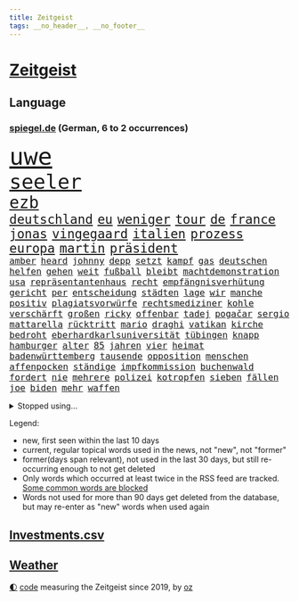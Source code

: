 ```yaml
---
title: Zeitgeist
tags: __no_header__, __no_footer__
---
```


# [Zeitgeist](https://oliz.io/zeitgeist/)

## Language

<h3><a href="https://www.spiegel.de" target="_blank">spiegel.de</a> (German, 6 to 2 occurrences)</h3>
<p style="font-family:monospace">
<span style="font-size:32pt"><a href="news_links.html#uwe" class="current">uwe</a></span>
<br>
<span style="font-size:27pt"><a href="news_links.html#seeler" class="new">seeler</a></span>
<br>
<span style="font-size:22pt"><a href="news_links.html#ezb" class="current">ezb</a></span>
<br>
<span style="font-size:17pt"><a href="news_links.html#deutschland" class="current">deutschland</a></span>
<span style="font-size:17pt"><a href="news_links.html#eu" class="current">eu</a></span>
<span style="font-size:17pt"><a href="news_links.html#weniger" class="current">weniger</a></span>
<span style="font-size:17pt"><a href="news_links.html#tour" class="current">tour</a></span>
<span style="font-size:17pt"><a href="news_links.html#de" class="current">de</a></span>
<span style="font-size:17pt"><a href="news_links.html#france" class="current">france</a></span>
<span style="font-size:17pt"><a href="news_links.html#jonas" class="current">jonas</a></span>
<span style="font-size:17pt"><a href="news_links.html#vingegaard" class="new">vingegaard</a></span>
<span style="font-size:17pt"><a href="news_links.html#italien" class="current">italien</a></span>
<span style="font-size:17pt"><a href="news_links.html#prozess" class="current">prozess</a></span>
<span style="font-size:17pt"><a href="news_links.html#europa" class="current">europa</a></span>
<span style="font-size:17pt"><a href="news_links.html#martin" class="current">martin</a></span>
<span style="font-size:17pt"><a href="news_links.html#präsident" class="current">präsident</a></span>
<br>
<span style="font-size:12pt"><a href="news_links.html#amber" class="current">amber</a></span>
<span style="font-size:12pt"><a href="news_links.html#heard" class="current">heard</a></span>
<span style="font-size:12pt"><a href="news_links.html#johnny" class="current">johnny</a></span>
<span style="font-size:12pt"><a href="news_links.html#depp" class="current">depp</a></span>
<span style="font-size:12pt"><a href="news_links.html#setzt" class="current">setzt</a></span>
<span style="font-size:12pt"><a href="news_links.html#kampf" class="current">kampf</a></span>
<span style="font-size:12pt"><a href="news_links.html#gas" class="current">gas</a></span>
<span style="font-size:12pt"><a href="news_links.html#deutschen" class="current">deutschen</a></span>
<span style="font-size:12pt"><a href="news_links.html#helfen" class="current">helfen</a></span>
<span style="font-size:12pt"><a href="news_links.html#gehen" class="current">gehen</a></span>
<span style="font-size:12pt"><a href="news_links.html#weit" class="current">weit</a></span>
<span style="font-size:12pt"><a href="news_links.html#fußball" class="current">fußball</a></span>
<span style="font-size:12pt"><a href="news_links.html#bleibt" class="current">bleibt</a></span>
<span style="font-size:12pt"><a href="news_links.html#machtdemonstration" class="new">machtdemonstration</a></span>
<span style="font-size:12pt"><a href="news_links.html#usa" class="current">usa</a></span>
<span style="font-size:12pt"><a href="news_links.html#repräsentantenhaus" class="new">repräsentantenhaus</a></span>
<span style="font-size:12pt"><a href="news_links.html#recht" class="current">recht</a></span>
<span style="font-size:12pt"><a href="news_links.html#empfängnisverhütung" class="current">empfängnisverhütung</a></span>
<span style="font-size:12pt"><a href="news_links.html#gericht" class="current">gericht</a></span>
<span style="font-size:12pt"><a href="news_links.html#per" class="current">per</a></span>
<span style="font-size:12pt"><a href="news_links.html#entscheidung" class="current">entscheidung</a></span>
<span style="font-size:12pt"><a href="news_links.html#städten" class="current">städten</a></span>
<span style="font-size:12pt"><a href="news_links.html#lage" class="current">lage</a></span>
<span style="font-size:12pt"><a href="news_links.html#wir" class="current">wir</a></span>
<span style="font-size:12pt"><a href="news_links.html#manche" class="current">manche</a></span>
<span style="font-size:12pt"><a href="news_links.html#positiv" class="current">positiv</a></span>
<span style="font-size:12pt"><a href="news_links.html#plagiatsvorwürfe" class="current">plagiatsvorwürfe</a></span>
<span style="font-size:12pt"><a href="news_links.html#rechtsmediziner" class="current">rechtsmediziner</a></span>
<span style="font-size:12pt"><a href="news_links.html#kohle" class="current">kohle</a></span>
<span style="font-size:12pt"><a href="news_links.html#verschärft" class="current">verschärft</a></span>
<span style="font-size:12pt"><a href="news_links.html#großen" class="current">großen</a></span>
<span style="font-size:12pt"><a href="news_links.html#ricky" class="current">ricky</a></span>
<span style="font-size:12pt"><a href="news_links.html#offenbar" class="current">offenbar</a></span>
<span style="font-size:12pt"><a href="news_links.html#tadej" class="current">tadej</a></span>
<span style="font-size:12pt"><a href="news_links.html#pogačar" class="current">pogačar</a></span>
<span style="font-size:12pt"><a href="news_links.html#sergio" class="current">sergio</a></span>
<span style="font-size:12pt"><a href="news_links.html#mattarella" class="new">mattarella</a></span>
<span style="font-size:12pt"><a href="news_links.html#rücktritt" class="current">rücktritt</a></span>
<span style="font-size:12pt"><a href="news_links.html#mario" class="current">mario</a></span>
<span style="font-size:12pt"><a href="news_links.html#draghi" class="current">draghi</a></span>
<span style="font-size:12pt"><a href="news_links.html#vatikan" class="current">vatikan</a></span>
<span style="font-size:12pt"><a href="news_links.html#kirche" class="current">kirche</a></span>
<span style="font-size:12pt"><a href="news_links.html#bedroht" class="current">bedroht</a></span>
<span style="font-size:12pt"><a href="news_links.html#eberhardkarlsuniversität" class="new">eberhardkarlsuniversität</a></span>
<span style="font-size:12pt"><a href="news_links.html#tübingen" class="new">tübingen</a></span>
<span style="font-size:12pt"><a href="news_links.html#knapp" class="current">knapp</a></span>
<span style="font-size:12pt"><a href="news_links.html#hamburger" class="current">hamburger</a></span>
<span style="font-size:12pt"><a href="news_links.html#alter" class="current">alter</a></span>
<span style="font-size:12pt"><a href="news_links.html#85" class="current">85</a></span>
<span style="font-size:12pt"><a href="news_links.html#jahren" class="current">jahren</a></span>
<span style="font-size:12pt"><a href="news_links.html#vier" class="current">vier</a></span>
<span style="font-size:12pt"><a href="news_links.html#heimat" class="current">heimat</a></span>
<span style="font-size:12pt"><a href="news_links.html#badenwürttemberg" class="current">badenwürttemberg</a></span>
<span style="font-size:12pt"><a href="news_links.html#tausende" class="current">tausende</a></span>
<span style="font-size:12pt"><a href="news_links.html#opposition" class="current">opposition</a></span>
<span style="font-size:12pt"><a href="news_links.html#menschen" class="current">menschen</a></span>
<span style="font-size:12pt"><a href="news_links.html#affenpocken" class="current">affenpocken</a></span>
<span style="font-size:12pt"><a href="news_links.html#ständige" class="current">ständige</a></span>
<span style="font-size:12pt"><a href="news_links.html#impfkommission" class="current">impfkommission</a></span>
<span style="font-size:12pt"><a href="news_links.html#buchenwald" class="current">buchenwald</a></span>
<span style="font-size:12pt"><a href="news_links.html#fordert" class="current">fordert</a></span>
<span style="font-size:12pt"><a href="news_links.html#nie" class="current">nie</a></span>
<span style="font-size:12pt"><a href="news_links.html#mehrere" class="current">mehrere</a></span>
<span style="font-size:12pt"><a href="news_links.html#polizei" class="current">polizei</a></span>
<span style="font-size:12pt"><a href="news_links.html#kotropfen" class="current">kotropfen</a></span>
<span style="font-size:12pt"><a href="news_links.html#sieben" class="current">sieben</a></span>
<span style="font-size:12pt"><a href="news_links.html#fällen" class="current">fällen</a></span>
<span style="font-size:12pt"><a href="news_links.html#joe" class="current">joe</a></span>
<span style="font-size:12pt"><a href="news_links.html#biden" class="current">biden</a></span>
<span style="font-size:12pt"><a href="news_links.html#mehr" class="current">mehr</a></span>
<span style="font-size:12pt"><a href="news_links.html#waffen" class="current">waffen</a></span>
</p>
<details>
<summary>Stopped using...</summary>
<p class="former" style="font-size:12pt">
gerechtigkeit(638) verstorbenen(637) aufmerksamkeit(636) blickt(636) korruption(636) mag(636) myanmar(636) nazis(636) dienen(635) eindruck(635) geburtstag(635) geschützt(635) insekten(635) tempo(635) unternehmer(635) zuschauer(635) anwalt(634) is(634) klaren(634) reformen(634) alexej(633) arbeiter(633) gemeinden(633) grenzen(633) kardinal(633) monatelang(633) vorsitzenden(633) übergriffe(633) anerkennung(632) bayer(632) nawalny(632) unserer(632) ermitteln(631) kanzlerin(631) kapitän(631) unterschiede(631) verlierer(631) also(630) ankündigung(630) awards(630) flick(630) hans(630) hansi(630) historisch(630) kieler(630) mathias(630) pariser(630) spieltag(630) verpassen(630) werder(630) anschließend(629) bekannten(629) bernd(629) brexit(629) co₂(629) islamistischen(629) katze(629) lisa(629) null(629) reform(629) richterin(629) schildert(629) schwangerschaft(629) standen(629) stoppte(629) sächsischen(629) sängerin(629) unmöglich(629) vereinigten(629) vergessen(629) verlust(629) 31(628) coronaausbruch(628) demokraten(628) herzogin(628) machthaber(628) märchen(628) rechtsextremismus(628) smartphone(628) umstrittenes(628) warschau(628) ärgert(628) anlass(627) armin(627) berlins(627) blieben(627) breit(627) diskriminierung(627) experte(627) getrennt(627) grünheide(627) mancherorts(627) michelle(627) nahezu(627) rest(627) schritte(627) stellten(627) versteigert(627) bitcoin(626) desaster(626) fahrzeuge(626) gehalten(626) heimlich(626) post(626) siegte(626) stoßen(626) bremer(625) coronaerkrankung(625) gekündigt(625) größer(625) höheren(625) spekuliert(625) verlängern(625) besonderen(624) for(624) kryptowährung(624) premiere(624) aufnahme(623) coronabeschränkungen(623) einziehen(623) frust(623) philip(623) zverev(623) brasiliens(622) dürfe(622) engagement(622) fit(622) herrschen(622) ungarns(622) bundestrainer(621) opfers(621) pünktlich(621) rassistischen(621) versuchte(621) debatten(620) entscheidenden(620) erkrankung(620) verdächtigt(620) schaffte(619) abgebrochen(618) alice(618) fakten(618) fortgesetzt(618) mieten(618) gefangene(617) küstenwache(617) status(617) wende(617) auftritte(616) negativen(616) nordkorea(616) schnitt(616) un(616) arabischen(615) porsche(615) solange(615) wirtschaftliche(615) aufstellen(614) einreise(614) le(614) dar(613) erfüllen(613) immerhin(613) motor(613) republik(613) skeptisch(613) betont(612) gefälschte(612) haaland(612) tiefen(612) karin(611) kunstwerk(611) verwickelt(611) migration(610) eingeleitet(609) erfolgreichsten(609) familienberater(609) münster(609) orten(609) aufgetaucht(608) iphone(608) cduchef(607) parallelen(607) schneider(607) unzufrieden(607) whatsapp(607) empfehlung(605) folter(605) auktion(604) erweist(604) songs(604) trug(604) hackerangriff(603) justin(603) popstar(603) sprachen(603) wirbel(603) halbe(602) stimmten(602) journalist(601) solchen(600) 2012(599) abstieg(598) sinkende(597) grünenchefin(596) staatlichen(592) 91(591) flüchtete(587) mittelpunkt(587) entspannt(585) ausgetragen(579) spacex(578) härtere(576) entführt(570) last(564) jessica(560) woelki(557) politischer(555) bundestagsabgeordnete(554) mangelnde(546) variante(543) heimatland(534) singen(516) sondersitzung(514) unwahrscheinlich(510) 18jähriger(509) verleumdung(509) entzogen(496) militärjunta(495) kleinstadt(494) großstädten(492) kryptowährungen(492) zusammenbruch(489) bischof(487) fluggesellschaft(487) abbruch(477) strebt(474) konservative(471) ausländischen(470) strecken(469) erschoss(463) belgische(459) ermittlungsverfahren(458) bewirbt(454) zögern(452) gewalttat(442) höchster(438) mindeststeuer(438) außenseiter(416) absolute(409) durchbruch(400) vorsicht(393) 01(388) bezichtigt(379) bennett(378) naftali(378) unterbinden(378) stehe(377) schwäche(376) bergab(373) adac(371) morgens(369) chemnitz(359) eröffnen(358) grundsätzlich(358) verbunden(358) 72(356) britney(356) spears(356) gorillas(348) boston(346) kleinkinder(346) dauerte(345) 1994(343) voelchert(343) zwischendurch(343) emiraten(339) vorliegen(339) oberbayern(338) kuriose(333) halfen(332) dankte(331) vizepräsidentin(330) topmanager(327) qualifiziert(326) stürme(325) rätselhafte(324) befürwortet(322) coronapause(322) atomwaffen(321) grand(319) längste(317) achtzigerjahren(315) verstecken(311) übertragen(311) erling(309) nouripour(309) omid(309) verzockt(309) schlafen(306) kanadische(305) leib(305) zeitungsbericht(304) mike(302) staatsbesuch(301) tränengas(301) award(296) staatsanwalt(296) investiert(295) nachmittag(295) prangert(293) rolling(293) stones(293) wiederholung(289) lka(287) boss(286) telefoniert(285) heimen(284) gesetzentwurf(283) autounfall(281) immobilie(281) augenhöhe(278) daniil(278) überraschte(277) ajax(272) übertragung(271) celtics(269) ruhestand(268) vermitteln(266) coronaneuinfektionen(265) kongo(265) spezielle(265) alarmieren(264) wichtiges(263) ice(262) fridays(260) future(260) lauter(260) kalkül(259) kosteten(259) uskongress(259) eingefroren(258) erzeugerpreise(258) gesundes(258) grauen(255) asylbewerber(254) argumenten(252) magazin(251) 200000(248) damaligen(248) sprecherin(248) süle(247) geheimdienste(246) ampelparteien(245) aufpassen(245) engere(245) verläuft(245) sterne(243) credit(242) hafenstadt(242) drogenhandel(241) kräftigen(241) schränken(240) versuche(240) vorzugehen(240) dritter(239) fotografin(238) immobilienbesitzer(238) rosenthal(238) cheftrainer(237) gestört(237) mohamed(237) tickt(237) milliardäre(236) aufarbeiten(235) deniz(234) luftwaffe(234) methode(234) unterhändler(234) yücel(234) matteo(232) kuss(231) gemälde(229) gewechselt(229) generationen(228) ostukraine(227) wahr(227) wissenschaftlichen(227) qualität(226) wundern(225) dutzenden(223) plattformen(223) robben(223) christiane(222) meta(222) wirklichkeit(222) gefährlichste(221) bundesparteitag(220) boykottieren(219) verwüstung(218) einfacher(216) haag(215) oskar(214) stephen(213) coronakurs(212) motive(211) maßgeblich(210) meteorologen(210) seltene(209) 1995(208) einziger(208) wmteilnahme(208) senior(206) mittendrin(203) impfpässe(202) öffentlichrechtlichen(202) marina(200) staatsbürger(198) frühe(197) 65jähriger(196) alarmierend(196) entlarven(195) entsenden(195) höhepunkt(194) nehammer(192) kanzlers(191) surfer(191) leichtes(190) melbourne(190) passende(188) ricarda(188) 68(187) bat(187) balkan(184) herausragenden(183) klauen(183) curry(182) sendungen(182) omikronwelle(181) abstandsregeln(179) audi(179) 1996(176) eingegangen(176) exfrau(175) kriterien(175) spätere(175) stefanie(175) dwd(174) erzbistum(174) play(174) rheinlandpfälzische(174) dom(173) geplatzt(173) widersprechen(173) dreimalige(172) erweitert(172) petersburg(171) russlandpolitik(171) sankt(171) berichteten(170) bridge(170) frauenquote(170) meere(170) langzeitfolgen(169) lebenshaltungskosten(169) verbrechern(168) verkehrsunfall(168) holetschek(167) grünem(164) verschwendung(164) wehrdienst(164) maskentragen(163) unterscheiden(163) buhrufe(162) wagt(162) 57jährigen(160) erneuert(160) algerien(159) sturms(159) tunesien(158) brandanschlag(157) bewahren(155) exportstopp(155) lagern(155) pen(155) veto(155) report(154) handballer(153) handelskrieg(152) natogeneralsekretär(152) unangemeldeten(152) bekanntgegeben(151) erhöhter(151) unweit(151) wahrnehmung(151) geiselnahme(150) helikopter(150) herausgefunden(150) joggen(150) topform(147) hut(146) ruhen(146) verantwortlichen(146) ökologische(146) aufhören(144) einlegen(144) nordseeküste(144) lächerlich(143) murray(143) warme(142) n(140) verzeichnen(140) drach(139) reemtsmaentführer(139) usbundesstaaten(139) kylian(138) mbappé(138) geistliche(137) abseits(136) jener(136) parlamentswahl(136) sympathie(136) zensur(136) dissidenten(135) hörten(135) staatsanwälte(135) dreijährige(134) entscheidende(134) fähigkeiten(134) rené(134) schwanken(134) soziologin(134) verdankt(134) vorkommen(134) asylsuchende(133) ansprache(131) fehlern(131) nordkoreanische(131) benötigt(130) eingelegt(130) bankkunden(129) drohender(129) errichtung(129) samt(129) leuten(128) problems(128) riechen(128) benötigten(127) kurt(127) hagelt(126) verblüfft(126) insidern(125) antisemitismusvorwürfe(124) verschwörung(124) beschäftigung(123) motiviert(122) nass(122) contest(121) eurovision(121) komiker(121) kremlkritiker(120) boom(119) drittes(119) fragebogen(119) hall(119) sanktioniert(119) sbahnen(119) schwache(119) verschlimmert(119) öffnung(119) bevorstehende(117) lieferstopp(117) analysen(116) ecstasy(116) lebe(116) omikronsubtyp(116) rennställe(116) risse(116) vermieter(116) sportart(115) menschlichen(114) regelmäßige(114) talfahrt(114) championsleaguefinale(113) fighters(113) finanzmärkte(113) foo(113) nebenbei(113) olympiagold(113) esc(112) finaleinzug(112) gewerkschafter(111) staatssender(111) bulli(110) evakuierung(110) nordamerika(110) nukleare(110) pck(109) raffinerie(109) sang(109) schwedt(109) teslawerk(109) zertrümmert(108) zugriff(108) ölkonzern(108) ukrainischem(107) blockade(106) freiwilligen(106) moldau(106) zügig(106) hauptdarsteller(105) kurse(105) spritpreise(105) tanken(105) amtsverzicht(104) messerangriff(104) militärexperten(104) belgrad(103) wehrpflicht(103) ausgang(102) geschäftsleute(102) tenniskarriere(102) schul(101) tätig(101) weltmeisters(101) bankkonto(100) brutaler(100) gasexporte(100) mariupol(100) tennisturnier(100) regenwald(99) unterhalten(99) werts(99) abgeschoben(98) videospiele(98) vorbeugen(98) embargo(97) jünger(97) brillierte(96) petr(96) tvjournalistin(96) besatzer(95) clanmilieu(95) drake(95) glaubten(95) beben(94) kerstin(94) ostafrika(94) vorschriften(94) übersetzt(94) kürzester(93) schilderte(93) south(93) wilke(93) bewegte(92) blase(92) dlrg(92) dokumentieren(92) messerattacke(92) prominenter(92) revolutionsgarden(92) zurückhaltend(92) kanzlerschaft(91) lafontaine(91) lebendigem(91) befristetes(90) evangelische(90) francis(90) golfer(90) hbo(90) bewährungsprobe(89) eilig(89) f35tarnkappenjets(89) fed(89) finanzierten(89) verwüstungen(89) emanzipation(88) erhalt(88) esa(88) gleitschirmflieger(88) hauskatze(88) penzentrum(88) publizistin(88) selenskyjs(88) sound(88) talent(88) brille(87) gasflüsse(87) mehrfachraketenwerfer(87) aufbruchstimmung(86) aufruft(86) außergewöhnliches(86) basketballer(86) geschätzt(86) kräften(86) nationaltorhüter(86) neuneuroticket(86) suchten(86) 260000(85) abhängen(85) bulgariens(85) gesundheitlich(85) indem(85) lightyear(85) untergebracht(85) vermeldet(85) wall(85) begab(84) erfasste(84) falke(84) gerichtsverfahren(84) kläger(84) möhring(84) pérez(84) russwurm(84) smarten(84) ungewissen(84) wotan(84) 48(83) blauer(83) gemeinnützigen(83) phil(83) umsteigen(83) altersgruppe(82) heimatdorf(82) kompensieren(82) tankrabatts(82) zweifelhafte(82) brodelt(81) ernste(81) garzweiler(81) mordprozess(81) parks(81) verleihen(81) zahn(81) diagnostiziert(80) hour(80) lebensmittelkrise(80) ordentlich(80) praktische(80) emails(79) fußballweltmeisterschaft(79) gebietsgewinne(79) gehirntumor(79) linksverteidiger(79) lukas(79) terrorgruppe(79) zusätzlich(79) cafés(78) damenbinden(78) henning(78) mittelfeldspieler(78) agenten(77) aufzunehmen(77) autokonzern(77) bundesinnenministerium(77) kiewreise(77) zweifelhaften(77) dokumentierte(76) eröffnungsspiel(76) kassen(76) konzentrationslagers(76) tochterfirmen(76) verlesen(76) vorstände(76) äußeren(76) erschließen(75) fragezeichen(75) gastgebern(75) kölns(75) neutralität(75) trommeln(75) wohnort(75) geheimdienstinformationen(74) losgehen(74) mcdonald's(74) meeresspiegel(74) bauteile(73) endrunde(73) linkes(73) nationalteam(73) nicolas(73) philosophin(73) rekordtempo(73) schuldunfähig(73) umkämpft(73) anstecken(72) generalvikar(72) missglückter(72) pausieren(72) absenkung(71) beitragserhöhungen(71) fing(71) germania(71) haare(71) treuhandverwaltung(71) zuvorkommen(71) marderschützenpanzer(70) nachlässigkeit(70) planung(70) steuersenkung(70) tennisweltrangliste(70) usbürger(70) ärmere(70) basketballliga(69) darwin(69) daumen(69) jahrelangen(69) kompensiert(69) österreichischer(69) 144(68) affe(68) berlinderby(68) justice(68) korrektur(68) rennfahrer(68) überführen(68) franken(67) 41jährige(66) populären(66) startelf(66) tiefstand(66) täglichen(66) fortbestand(65) golfplatz(65) perfekte(65) privatkunden(65) umweltkatastrophe(65) versöhnung(65) benannten(64) eingekauft(64) eröffnete(64) gedenkfeier(64) gekentert(64) populärsten(64) regional(64) rennwagen(64) fia(63) formel1qualifying(63) hallervorden(63) ungeschützt(63) zander(63) ausfliegen(62) filialen(62) finsternis(62) frederike(62) frontmann(62) mars(62) möhlmann(62) son(62) abgründe(61) besonderer(61) pulverfass(61) sinkender(61) vorzurücken(61) enkel(60) entführen(60) finals(60) golden(60) warriors(60) datenbank(59) export(59) paus(59) positionieren(59) sinkenden(59) vertagt(59) verteilte(59) ba5(58) bundeskanzlers(58) dieb(58) eumitgliedstaaten(58) jüngeres(58) katalonien(58) miller(58) südukraine(58) verspätung(58) wilson(58) yellen(58) zöllen(58) autors(57) ddrfußballer(57) hauskauf(57) heißeste(57) kirchenaustritt(57) kletterte(57) nagelsmann(57) panzerlieferungen(57) delegierten(56) inwiefern(56) maschinenraum(56) systematische(56) unruhig(56) wahlbeteiligung(56) überwacht(56) aufkommen(55) cage(55) cooper(55) import(55) thw(55) grundnahrungsmittel(54) korruptionsaffäre(54) rechtsaußen(54) sackt(54) whyte(54) luftverkehr(53) virusvariante(53) westdeutschland(53) zurückgelassen(53) betrunkene(52) flensburg(52) leroy(52) sané(52) schwäbisch(52) ursprünglichen(52) warfen(52) ansteckung(51) meisterschaft(51) usatomwaffen(51) verdrängen(51) verfassungswidrig(51) wirkungslos(51) übervolles(51) basketball(50) bieber(50) gekommene(50) handelsbeginn(50) kinderreporterinnen(50) permanente(50) buffett(49) ideenklau(49) jeanluc(49) konzerte(49) mélenchon(49) starinvestor(49) warren(49) bezahlbar(48) durchatmen(48) existenzangst(48) haubitzen(48) lloyd(48) schont(48) kies(47) leser(47) psychischer(47) dave(46) massentests(46) nützen(46) roberto(46) tarifeinigung(46) verschanzt(46) zermürbt(46) diskriminiert(45) drittbeste(45) eingesperrt(45) millionenpublikum(45) radar(45) rügen(45) tschechische(45) ungarische(45) verhalf(45) weltverband(45) überfälle(45) dortmunds(44) höchst(44) verbündet(44) weigert(44) weitergabe(44) blanco(43) kalush(43) kleinem(43) love(43) nutzerdaten(43) orchestra(43) mccartney(42) westbalkan(42) aufgebraucht(41) deckt(41) droge(41) immobilienunternehmen(41) längerer(41) mächtigsten(41) platzieren(41) pässe(41) schlotterbeck(41) startups(41) toll(41) usjustizministerium(41) 108(40) alters(40) beitrittskandidat(40) euschnitt(40) klingeln(40) stürmerstar(40) thronfolger(40) zurückfordern(40) 1961(39) clan(39) fix(39) homosexuelle(39) ran(39) clou(38) erfolgsserie(38) eukandidatenstatus(38) kaiserslautern(38) mickelson(38) starkgemacht(38) brandenburgischen(37) getreideexport(37) golfserie(37) haushaltsausschuss(37) kommunalen(37) kommunalwahlen(37) vorgängers(37) väter(37) zinswende(37) zugausfälle(37) ausgebremst(36) diejenigen(36) kritischem(36) methoden(36) männlich(36) regimes(36) schwächste(36) ascot(35) bistum(35) dance(35) debattiert(35) staatskonzerns(35) zuges(35) bevorstehen(34) bundesligasaison(34) gremiums(34) sitze(34) wahlbetrug(34) harmoniert(33) hinkt(33) parteivorsitzender(33) arbeitsorganisation(32) feuerwehren(32) gewagt(32) katastrophenfall(32) lagerhaft(32) usbörsen(32) anwältin(31) dow(31) erdoğans(31) isolierte(31) joel(31) millionensumme(31) paragleiter(31) rückenschmerzen(31) unterlegenen(31) wahlsieger(31) besseren(30) bürgermeisterwahl(30) geleakte(30) hobbys(30) linkspopulist(30) sämtliche(30) aushebelung(29) eineinhalb(29) handgranaten(29) hui(29) rekordergebnis(29) schimpft(29) streben(29) umbauen(29) 53(28) eiland(28) kampfmittelräumdienst(28) schlagzeuger(28) spektakulärste(28) todesfällen(28) vizepräsidenten(28) zuckerberg(28) geradezu(27) löschte(27) paritätischer(27) republikanischer(27) sendete(27) struktur(27) wohlfahrtsverband(27) übung(27) bezirk(26) donau(26) fahrplan(26) haftbedingungen(26) reds(26) taschengeld(26) volle(26) einseitig(25) sklaven(25) 54(24) hinzunehmen(24) aufzeichnung(23) gustavo(23) heimliche(23) kurztrip(23) linker(23) longcovidpatienten(23) löw(23) niedrigzinsen(23) petro(23) rotenburg(23) wümme(23) googles(22) kryptobetrug(22) paraguay(22) urlaubssaison(22) versorgte(22) wirtschaftsforum(22) zwölften(22) lenkt(21) panne(21) spacey(21) vogue(21) bachelet(20) befeuert(20) chinareise(20) erwerbstätigen(20) freiheitsberaubung(20) grönemeyer(20) küssen(20) ministeriums(20) prompt(20) putsch(20) trainerkarriere(20) unomenschenrechtskommissarin(20) formalen(19) ingenieur(19) liverpoolfans(19) prix(19) variieren(19) berufliche(18) ki(18) sonderrechte(18) stöhr(18) tauchte(18) vertrat(18) 51(17) afrikareise(17) andrew(17) berufsalltag(17) fressen(17) friedliche(17) liverpoolstar(17) raketentests(17) weidel(17) zentimeter(17) 18jährigen(16) anlauf(16) nbafinals(16) pakete(16) sanktionspolitik(16) verschickt(16) zehnjährige(16) abrupt(15) bergung(15) illusion(15) krömer(15) meldeportal(15) nawalnys(15) spontan(15) beansprucht(14) championsleaguesieger(14) flieger(14) körperlich(14) loben(14) nations(14) turkey(14) darmstädter(13) frontbesuch(13) louvre(13) vilnius(13) voraussichtlich(13) wembley(13) überzeugte(13) fashion(12) fußballtransfers(12) hartzivempfänger(12) außenhandel(11) barley(11) bekämpft(11) bär(11) ersthelfer(11) europatournee(11) geltenden(11) jagger(11) katarina(11) kemmerich(11) mineralölkonzerne(11) pfingsten(11) töteten(11) wiederbelebung(11) zinsanstieg(11)
</p>
</details>
<p>Legend:
<ul>
<li><span class="new">new</span>, first seen within the last 10 days</li>
<li><span class="current">current</span>, regular topical words used in the news, not "new", not "former"</li>
<li><span class="former">former(days span relevant)</span>, not used in the last 30 days, but still re-occurring enough to not get deleted</li>
<li>Only words which occurred at least twice in the RSS feed are tracked. <a href="language/filters.py">Some common words are blocked</a></li>
<li>Words not used for more than 90 days get deleted from the database, but may re-enter as "new" words when used again</li>
</ul>
</p>

## [Investments](investments.html)[.csv](investments.csv)

## [Weather](weather.html)

<footer>
<a href="javascript:toggleTheme()" class="nav">🌓</a>
<a href="https://github.com/ooz/zeitgeist">code</a> measuring the Zeitgeist since 2019, by <a href="https://oliz.io">oz</a>
</footer>
